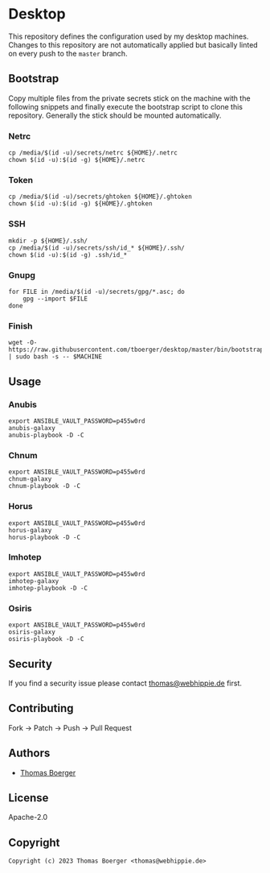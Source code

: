# Desktop

This repository defines the configuration used by my desktop machines. Changes
to this repository are not automatically applied but basically linted on every
push to the `master` branch.

## Bootstrap

Copy multiple files from the private secrets stick on the machine with the
following snippets and finally execute the bootstrap script to clone this
repository. Generally the stick should be mounted automatically.

### Netrc

```console
cp /media/$(id -u)/secrets/netrc ${HOME}/.netrc
chown $(id -u):$(id -g) ${HOME}/.netrc
```

### Token

```console
cp /media/$(id -u)/secrets/ghtoken ${HOME}/.ghtoken
chown $(id -u):$(id -g) ${HOME}/.ghtoken
```

### SSH

```console
mkdir -p ${HOME}/.ssh/
cp /media/$(id -u)/secrets/ssh/id_* ${HOME}/.ssh/
chown $(id -u):$(id -g) .ssh/id_*
```

### Gnupg

```console
for FILE in /media/$(id -u)/secrets/gpg/*.asc; do
    gpg --import $FILE
done
```

### Finish

```console
wget -O- https://raw.githubusercontent.com/tboerger/desktop/master/bin/bootstrap | sudo bash -s -- $MACHINE
```

## Usage

### Anubis

```console
export ANSIBLE_VAULT_PASSWORD=p455w0rd
anubis-galaxy
anubis-playbook -D -C
```

### Chnum

```console
export ANSIBLE_VAULT_PASSWORD=p455w0rd
chnum-galaxy
chnum-playbook -D -C
```

### Horus

```console
export ANSIBLE_VAULT_PASSWORD=p455w0rd
horus-galaxy
horus-playbook -D -C
```

### Imhotep

```console
export ANSIBLE_VAULT_PASSWORD=p455w0rd
imhotep-galaxy
imhotep-playbook -D -C
```

### Osiris

```console
export ANSIBLE_VAULT_PASSWORD=p455w0rd
osiris-galaxy
osiris-playbook -D -C
```

## Security

If you find a security issue please contact
[thomas@webhippie.de](mailto:thomas@webhippie.de) first.

## Contributing

Fork -> Patch -> Push -> Pull Request

## Authors

-   [Thomas Boerger](https://github.com/tboerger)

## License

Apache-2.0

## Copyright

```console
Copyright (c) 2023 Thomas Boerger <thomas@webhippie.de>
```
